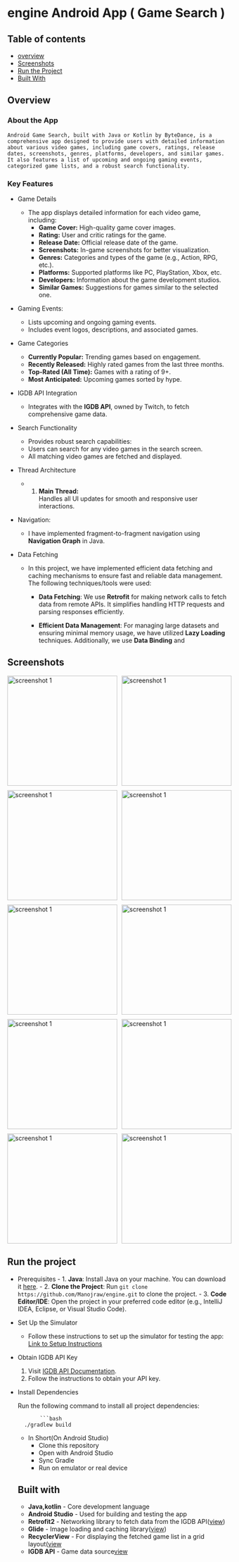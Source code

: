 # engine Android App ( Game Search )

## Table of contents
- <a href="#overview">overview</a>
- <a href="#screenshots">Screenshots</a>
- <a href="#run-the-project">Run the Project</a>
- <a href="#built-with">Built With</a>

## Overview
 
### About the App
    Android Game Search, built with Java or Kotlin by ByteDance, is a comprehensive app designed to provide users with detailed information about various video games, including game covers, ratings, release 
    dates, screenshots, genres, platforms, developers, and similar games. It also features a list of upcoming and ongoing gaming events, categorized game lists, and a robust search functionality.
    
### Key Features
  - Game Details

    -
        The app displays detailed information for each video game, including:
        - **Game Cover:** High-quality game cover images.
        - **Rating:** User and critic ratings for the game.
        - **Release Date:** Official release date of the game.
        - **Screenshots:** In-game screenshots for better visualization.
        - **Genres:** Categories and types of the game (e.g., Action, RPG, etc.).
        - **Platforms:** Supported platforms like PC, PlayStation, Xbox, etc.
        - **Developers:** Information about the game development studios.
        - **Similar Games:** Suggestions for games similar to the selected one.

     
- Gaming Events:

 
     - Lists upcoming and ongoing gaming events.
     - Includes event logos, descriptions, and associated games.
 - Game Categories

   
      - **Currently Popular:** Trending games based on 
          engagement.
      - **Recently Released:** Highly rated games from the 
         last three months.
      - **Top-Rated (All Time):** Games with a rating of 9+.
     - **Most Anticipated:** Upcoming games sorted by hype.
- IGDB API Integration
  
   - Integrates with the **IGDB API**, owned by Twitch, to fetch 
    comprehensive game data.
- Search Functionality
  
   - Provides robust search capabilities:
   - Users can search for any video games in the search screen.
   - All matching video games are fetched and displayed.
 -  Thread Architecture
       - 1. **Main Thread:**  
                 Handles all UI updates for smooth and responsive user interactions.
   
- Navigation:

    -  I have implemented fragment-to-fragment navigation using **Navigation Graph** in Java.
- Data Fetching

  - In this project, we have implemented efficient data fetching and caching mechanisms to ensure fast and reliable data management. The following techniques/tools were used:
    
       -  **Data Fetching**: We use **Retrofit** for making network calls to fetch data from remote APIs. It simplifies handling HTTP requests and parsing responses efficiently.
      
       -  **Efficient Data Management**: For managing large datasets and ensuring minimal memory usage, we have utilized  **Lazy Loading** techniques. Additionally, we use **Data Binding** and
## Screenshots 
<div style="display: grid; grid-template-columns: repeat(2, 1fr); gap: 10px;">
<img src="https://github.com/user-attachments/assets/a026876b-db62-40fd-ae41-d76873534db6" alt="screenshot 1" width="250" data-canonical-src="https://i.imgur.com/HEIBcYW.png" style="max-width: 100%;">
<img src="https://github.com/user-attachments/assets/3dbe0cc7-b3c0-48f4-9065-dea2fb3798b8" alt="screenshot 1" width="250" data-canonical-src="https://i.imgur.com/HEIBcYW.png" style="max-width: 100%;">
<img src="https://github.com/user-attachments/assets/47105ac6-f2bb-4c7e-b04b-8f1f07eeb2fb" alt="screenshot 1" width="250" data-canonical-src="https://i.imgur.com/HEIBcYW.png" style="max-width: 100%;">
<img src="https://github.com/user-attachments/assets/c509571e-6769-4275-8bd0-68ef31b00bb8" alt="screenshot 1" width="250" data-canonical-src="https://i.imgur.com/HEIBcYW.png" style="max-width: 100%;">
<img src="https://github.com/user-attachments/assets/88b505f9-7ab9-46b1-a22e-880f4a619a16" alt="screenshot 1" width="250" data-canonical-src="https://i.imgur.com/HEIBcYW.png" style="max-width: 100%;">
<img src="https://github.com/user-attachments/assets/c34c9472-689b-435a-9997-2a0b957eb5df" alt="screenshot 1" width="250" data-canonical-src="https://i.imgur.com/HEIBcYW.png" style="max-width: 100%;">
<img src="https://github.com/user-attachments/assets/a52b39e7-3720-4ae7-ae44-82f31d326ed3" alt="screenshot 1" width="250" data-canonical-src="https://i.imgur.com/HEIBcYW.png" style="max-width: 100%;">
<img src="https://github.com/user-attachments/assets/fcdcb49d-f820-4cdc-a930-67ed475531d3" alt="screenshot 1" width="250" data-canonical-src="https://i.imgur.com/HEIBcYW.png" style="max-width: 100%;">
<img src="https://github.com/user-attachments/assets/4d762456-551a-4153-9ec3-4436d1030545" alt="screenshot 1" width="250" data-canonical-src="https://i.imgur.com/HEIBcYW.png" style="max-width: 100%;">
<a target="_blank" rel="noopener noreferrer nofollow" href="https://github.com/user-attachments/assets/3dbe0cc7-b3c0-48f4-9065-dea2fb3798b8"><img src="https://github.com/user-attachments/assets/3dbe0cc7-b3c0-48f4-9065-dea2fb3798b8" alt="screenshot 1" width="250" data-canonical-src="https://i.imgur.com/HEIBcYW.png" style="max-width: 100%;"></a>

</div>



## Run the project
   -  Prerequisites
          - 1. **Java**: Install Java on your machine. You can download it [here](https://www.oracle.com/java/technologies/javase-jdk11-downloads.html).
          - 2. **Clone the Project**: Run `git clone https://github.com/Manojraw/engine.git` to clone the project.
          - 3. **Code Editor/IDE**: Open the project in your preferred code editor (e.g., IntelliJ IDEA, Eclipse, or Visual Studio Code).

   - Set Up the Simulator

       -  Follow these instructions to set up the simulator for testing the app:   [Link to Setup Instructions](https://developer.android.com/studio/run/managing-avds)

   - Obtain IGDB API Key

       1. Visit [IGDB API Documentation](https://www.igdb.com/api).
       2. Follow the instructions to obtain your API key.

   - Install Dependencies

     Run the following command to install all project dependencies:

                ```bash
           ./gradlew build
         
     - In Short(On Android Studio)
         -  Clone this repository
       - Open with Android Studio
       - Sync Gradle
        - Run on emulator or real device
     ## Built with
       - **Java,kotlin** - Core development language
       - **Android Studio** - Used for building and testing the app
       - **Retrofit2** - Networking library to fetch data from the IGDB API([view](https://mvnrepository.com/artifact/com.squareup.retrofit2/retrofit))
       - **Glide** - Image loading and caching library([view](https://mvnrepository.com/artifact/com.github.bumptech.glide/glide))
       - **RecyclerView** - For displaying the fetched game list in a grid layout([view](https://mvnrepository.com/artifact/androidx.recyclerview/recyclerview)
       - **IGDB API** - Game data source[view](https://api-docs.igdb.com/#getting-started)


    

     
